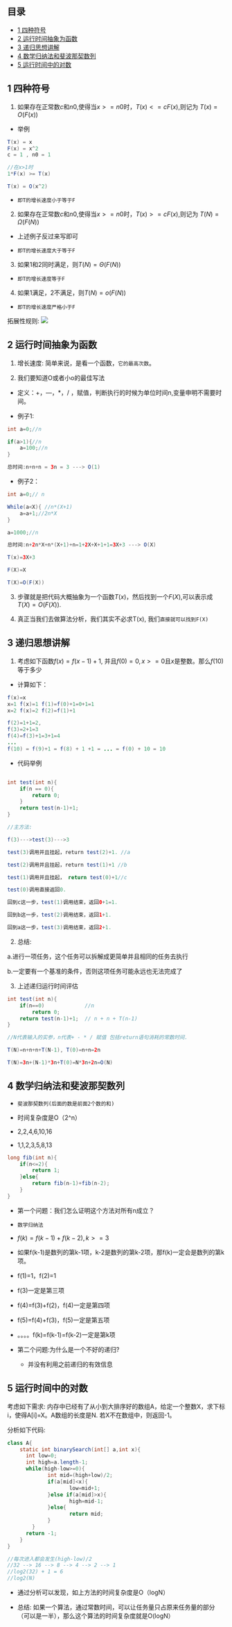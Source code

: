 ## 目录

- [1 四种符号](#1%20%E5%9B%9B%E7%A7%8D%E7%AC%A6%E5%8F%B7)
- [2 运行时间抽象为函数](#2%20%E8%BF%90%E8%A1%8C%E6%97%B6%E9%97%B4%E6%8A%BD%E8%B1%A1%E4%B8%BA%E5%87%BD%E6%95%B0)
- [3 递归思想讲解](#3%20%E9%80%92%E5%BD%92%E6%80%9D%E6%83%B3%E8%AE%B2%E8%A7%A3)
- [4 数学归纳法和斐波那契数列](#4%20%E6%95%B0%E5%AD%A6%E5%BD%92%E7%BA%B3%E6%B3%95%E5%92%8C%E6%96%90%E6%B3%A2%E9%82%A3%E5%A5%91%E6%95%B0%E5%88%97)
- [5 运行时间中的对数](#5%20%E8%BF%90%E8%A1%8C%E6%97%B6%E9%97%B4%E4%B8%AD%E7%9A%84%E5%AF%B9%E6%95%B0)

## 1 四种符号

1. 如果存在正常数$c$和$n0$,使得当$x>=n0$时，$T(x)<=cF(x)$,则记为 $T(x)=O(F(x))$

- 举例
```java
T(x) = x
F(x) = x^2
c = 1 , n0 = 1

//在x>1时
1*F(x) >= T(x)

T(x) = O(x^2)
```

- `即T的增长速度小于等于F`

2. 如果存在正常数$c$和$n0$,使得当$x>=n0$时，$T(x)>=cF(x)$,则记为 $T(N)=Ω(F(N))$

- 上述例子反过来写即可

- `即T的增长速度大于等于F`

3. 如果1和2同时满足，则$T(N)=Θ(F(N))$

- `即T的增长速度等于F`

4. 如果1满足，2不满足，则$T(N)=o(F(N))$

- `即T的增长速度严格小于F`

拓展性规则:
![](https://image-for.oss-cn-guangzhou.aliyuncs.com/for-obsidian/Java_Study/2_%E5%AD%A6%E4%B9%A0%E7%AC%94%E8%AE%B0/1_Java%E8%AF%AD%E8%A8%80%E6%A0%B8%E5%BF%83/1_Java%E5%9F%BA%E7%A1%80/1_Java%E5%A4%8D%E4%B9%A0%E7%AC%94%E8%AE%B0/image-20230922071852184.png)



## 2 运行时间抽象为函数

1. 增长速度: 简单来说，是看一个函数，`它的最高次数`。

2. 我们要知道O或者小o的最佳写法

- 定义：+，—，\*，/ ，赋值，判断执行的时候为单位时间n,变量申明不需要时间。

- 例子1:
```java
int a=0;//n

if(a>1){//n
	a=100;//n
}

总时间:n+n+n = 3n = 3 ---> O(1)
```

- 例子2：
```java
int a=0;// n

While(a<X){ //n*(X+1)
	a=a+1;//2n*X
}

a=1000;//n

总时间:n+2n*X+n*(X+1)+n=1+2X+X+1+1=3X+3 ---> O(X)

T(x)=3X+3

F(X)=X

T(X)=O(F(X))
```

3. 步骤就是把代码大概抽象为一个函数$T(x)$，然后找到一个$F(X)$,可以表示成$T(X)=O(F(X))$.

4. 真正当我们去做算法分析，我们其实不必求T(x), 我们`直接就可以找到F(X)`

## 3 递归思想讲解

1. 考虑如下函数$f(x)=f(x-1)+1$, 并且$f(0)=0, x>=0$且$x$是整数。那么$f(10)$等于多少

- 计算如下：
```java
f(x)=x
x=1 f(x)=1 f(1)=f(0)+1=0+1=1
x=2 f(x)=2 f(2)=f(1)+1

f(2)=1+1=2,
f(3)=2+1=3
f(4)=f(3)+1=3+1=4
...
f(10) = f(9)+1 = f(8) + 1 +1 = ... = f(0) + 10 = 10


```

- 代码举例
```java

int test(int n){
	if(n == 0){
		return 0;
	}
	return test(n-1)+1;
}

//主方法:

f(3)--->test(3)--->3

test(3)调用并且挂起，return test(2)+1. //a

test(2)调用并且挂起，return test(1)+1 //b

test(1)调用并且挂起， return test(0)+1//c

test(0)调用直接返回0.

回到c这一步，test(1)调用结束，返回0+1=1.

回到b这一步，test(2)调用结束，返回1+1.

回到a这一步，test(3)调用结束，返回2+1.
```


2. 总结:

a.进行一项任务，这个任务可以拆解成更简单并且相同的任务去执行

b.一定要有一个基准的条件，否则这项任务可能永远也无法完成了

3. 上述递归运行时间评估

```java
int test(int n){   
	if(n==0)             //n
		return 0;        
	return test(n-1)+1;  // n + n + T(n-1)
}

//N代表输入的实参，n代表+ - * / 赋值 包括return语句消耗的常数时间.

T(N)=n+n+n+T(N-1), T(0)=n+n=2n

T(N)=3n+(N-1)*3n+T(0)=N*3n+2n=O(N)
```

## 4 数学归纳法和斐波那契数列

- `斐波那契数列(后面的数是前面2个数的和)`
- 时间复杂度是O（2^n）
- 2,2,4,6,10,16

- 1,1,2,3,5,8,13 
```java
long fib(int n){
	if(n<=2){
		return 1;
	}else{
		return fib(n-1)+fib(n-2);
	}
}
```

- 第一个问题：我们怎么证明这个方法对所有n成立？

- `数学归纳法`

- $f(k)=f(k-1)+f(k-2),k>=3$

- 如果f(k-1)是数列的第k-1项，k-2是数列的第k-2项，那f(k)一定会是数列的第k项。

- f(1)=1，f(2)=1
- f(3)一定是第三项
- f(4)=f(3)+f(2)，f(4)一定是第四项
- f(5)=f(4)+f(3)，f(5)一定是第五项

- 。。。。f(k)=f(k-1)=f(k-2)一定是第k项

- 第二个问题:为什么是一个不好的递归?
	- 并没有利用之前递归的有效信息

## 5 运行时间中的对数

考虑如下需求: 内存中已经有了从小到大排序好的数组A，给定一个整数X，求下标i，使得A\[i]=X。A数组的长度是N. 若X不在数组中，则返回-1。

分析如下代码:
```java
class A{
	static int binarySearch(int[] a,int x){
	  int low=0;
	  int high=a.length-1;
	  while(high-low>=0){
			 int mid=(high+low)/2;
			 if(a[mid]<x){	
					low=mid+1;	
			 }else if(a[mid]>x){	
					high=mid-1;	
			 }else{	
					return mid;	
			 }
		}
	  return -1;
	}
}

//每次进入都会发生(high-low)/2
//32 --> 16 --> 8 --> 4 --> 2 --> 1
//log2(32) + 1 = 6
//log2(N)
```


- 通过分析可以发现，如上方法的时间复杂度是O（logN）

- 总结: 如果一个算法，通过常数时间，可以让任务量只占原来任务量的部分（可以是一半），那么这个算法的时间复杂度就是O(logN）